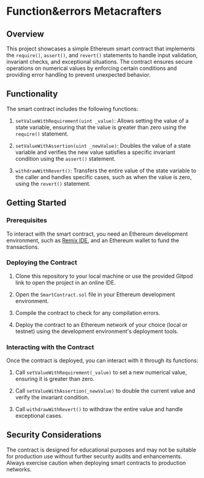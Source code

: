# Function&errors Metacrafters

## Overview

This project showcases a simple Ethereum smart contract that implements the `require()`, `assert()`, and `revert()` statements to handle input validation, invariant checks, and exceptional situations. The contract ensures secure operations on numerical values by enforcing certain conditions and providing error handling to prevent unexpected behavior.

## Functionality

The smart contract includes the following functions:

1. `setValueWithRequirement(uint _value)`: Allows setting the value of a state variable, ensuring that the value is greater than zero using the `require()` statement.

2. `setValueWithAssertion(uint _newValue)`: Doubles the value of a state variable and verifies the new value satisfies a specific invariant condition using the `assert()` statement.

3. `withdrawWithRevert()`: Transfers the entire value of the state variable to the caller and handles specific cases, such as when the value is zero, using the `revert()` statement.

## Getting Started

### Prerequisites

To interact with the smart contract, you need an Ethereum development environment, such as [Remix IDE](https://remix.ethereum.org/), and an Ethereum wallet to fund the transactions.

### Deploying the Contract

1. Clone this repository to your local machine or use the provided Gitpod link to open the project in an online IDE.

2. Open the `SmartContract.sol` file in your Ethereum development environment.

3. Compile the contract to check for any compilation errors.

4. Deploy the contract to an Ethereum network of your choice (local or testnet) using the development environment's deployment tools.

### Interacting with the Contract

Once the contract is deployed, you can interact with it through its functions:

1. Call `setValueWithRequirement(_value)` to set a new numerical value, ensuring it is greater than zero.

2. Call `setValueWithAssertion(_newValue)` to double the current value and verify the invariant condition.

3. Call `withdrawWithRevert()` to withdraw the entire value and handle exceptional cases.

## Security Considerations

The contract is designed for educational purposes and may not be suitable for production use without further security audits and enhancements. Always exercise caution when deploying smart contracts to production networks.
